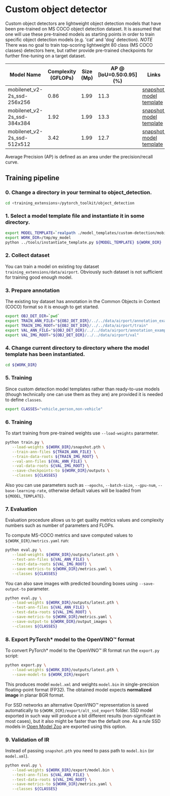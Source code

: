 # Custom object detector

Custom object detectors are lightweight object detection models that have been pre-trained on MS COCO object detection dataset.
It is assumed that one will use these pre-trained models as starting points in order to train specific object detection models (e.g. 'cat' and 'dog' detection).
*NOTE* There was no goal to train top-scoring lightweight 80 class (MS COCO classes) detectors here,
but rather provide pre-trained checkpoints for further fine-tuning on a target dataset.

| Model Name | Complexity (GFLOPs) | Size (Mp) | AP @ [IoU=0.50:0.95] (%) | Links | GPU_NUM |
| --- | --- | --- | --- | --- | --- |
| mobilenet_v2-2s_ssd-256x256 | 0.86 | 1.99 | 11.3 | [snapshot](https://download.01.org/opencv/openvino_training_extensions/models/object_detection/v2/mobilenet_v2-2s_ssd-256x256.pth), [model template](./mobilenet_v2-2s_ssd-256x256/template.yaml) | 3 |
| mobilenet_v2-2s_ssd-384x384 | 1.92 | 1.99 | 13.3 | [snapshot](https://download.01.org/opencv/openvino_training_extensions/models/object_detection/v2/mobilenet_v2-2s_ssd-384x384.pth), [model template](./mobilenet_v2-2s_ssd-384x384/template.yaml) | 3 |
| mobilenet_v2-2s_ssd-512x512 | 3.42 | 1.99 | 12.7 | [snapshot](https://download.01.org/opencv/openvino_training_extensions/models/object_detection/v2/mobilenet_v2-2s_ssd-512x512.pth), [model template](./mobilenet_v2-2s_ssd-512x512/template.yaml) | 3 |

Average Precision (AP) is defined as an area under the precision/recall curve.

## Training pipeline

### 0. Change a directory in your terminal to object_detection.

```bash
cd <training_extensions>/pytorch_toolkit/object_detection
```

### 1. Select a model template file and instantiate it in some directory.

```bash
export MODEL_TEMPLATE=`realpath ./model_templates/custom-detection/mobilenet_v2-2s_ssd-256x256/template.yaml`
export WORK_DIR=/tmp/my_model
python ../tools/instantiate_template.py ${MODEL_TEMPLATE} ${WORK_DIR}
```

### 2. Collect dataset

You can train a model on existing toy dataset `training_extensions/data/airport`. Obviously such dataset is not sufficient for training good enough model.

### 3. Prepare annotation

The existing toy dataset has annotation in the Common Objects in Context (COCO) format so it is enough to get started.

```bash
export OBJ_DET_DIR=`pwd`
export TRAIN_ANN_FILE="${OBJ_DET_DIR}/../../data/airport/annotation_example_train.json"
export TRAIN_IMG_ROOT="${OBJ_DET_DIR}/../../data/airport/train"
export VAL_ANN_FILE="${OBJ_DET_DIR}/../../data/airport/annotation_example_val.json"
export VAL_IMG_ROOT="${OBJ_DET_DIR}/../../data/airport/val"
```

### 4. Change current directory to directory where the model template has been instantiated.

```bash
cd ${WORK_DIR}
```

### 5. Training

Since custom detection model templates rather than ready-to-use models (though technically one can use them as they are) are provided it is needed to define `classes`.

```bash
export CLASSES="vehicle,person,non-vehicle"
```

### 6. Training

To start training from pre-trained weights use `--load-weights` pararmeter.

```bash
python train.py \
   --load-weights ${WORK_DIR}/snapshot.pth \
   --train-ann-files ${TRAIN_ANN_FILE} \
   --train-data-roots ${TRAIN_IMG_ROOT} \
   --val-ann-files ${VAL_ANN_FILE} \
   --val-data-roots ${VAL_IMG_ROOT} \
   --save-checkpoints-to ${WORK_DIR}/outputs \
   --classes ${CLASSES}
```

Also you can use parameters such as `--epochs`, `--batch-size`, `--gpu-num`, `--base-learning-rate`, otherwise default values will be loaded from `${MODEL_TEMPLATE}`.

### 7. Evaluation

Evaluation procedure allows us to get quality metrics values and complexity numbers such as number of parameters and FLOPs.

To compute MS-COCO metrics and save computed values to `${WORK_DIR}/metrics.yaml` run:

```bash
python eval.py \
   --load-weights ${WORK_DIR}/outputs/latest.pth \
   --test-ann-files ${VAL_ANN_FILE} \
   --test-data-roots ${VAL_IMG_ROOT} \
   --save-metrics-to ${WORK_DIR}/metrics.yaml \
   --classes ${CLASSES}
```

You can also save images with predicted bounding boxes using `--save-output-to` parameter.

```bash
python eval.py \
   --load-weights ${WORK_DIR}/outputs/latest.pth \
   --test-ann-files ${VAL_ANN_FILE} \
   --test-data-roots ${VAL_IMG_ROOT} \
   --save-metrics-to ${WORK_DIR}/metrics.yaml \
   --save-output-to ${WORK_DIR}/output_images \
   --classes ${CLASSES}
```

### 8. Export PyTorch\* model to the OpenVINO™ format

To convert PyTorch\* model to the OpenVINO™ IR format run the `export.py` script:

```bash
python export.py \
   --load-weights ${WORK_DIR}/outputs/latest.pth \
   --save-model-to ${WORK_DIR}/export
```

This produces model `model.xml` and weights `model.bin` in single-precision floating-point format
(FP32). The obtained model expects **normalized image** in planar BGR format.

For SSD networks an alternative OpenVINO™ representation is saved automatically to `${WORK_DIR}/export/alt_ssd_export` folder.
SSD model exported in such way will produce a bit different results (non-significant in most cases),
but it also might be faster than the default one. As a rule SSD models in [Open Model Zoo](https://github.com/opencv/open_model_zoo/) are exported using this option.

### 9. Validation of IR

Instead of passing `snapshot.pth` you need to pass path to `model.bin` (or `model.xml`).

```bash
python eval.py \
   --load-weights ${WORK_DIR}/export/model.bin \
   --test-ann-files ${VAL_ANN_FILE} \
   --test-data-roots ${VAL_IMG_ROOT} \
   --save-metrics-to ${WORK_DIR}/metrics.yaml \
   --classes ${CLASSES}
```

